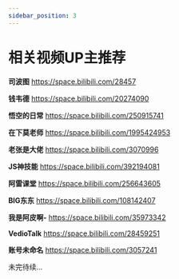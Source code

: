 ```yaml
---
sidebar_position: 3
---
```

# 相关视频UP主推荐

**司波图** https://space.bilibili.com/28457

**钱韦德** https://space.bilibili.com/20274090

**悟空的日常** https://space.bilibili.com/250915741

**在下莫老师** https://space.bilibili.com/1995424953

**老张是大佬** https://space.bilibili.com/3070996

**JS神技能** https://space.bilibili.com/392194081

**阿雷课堂** https://space.bilibili.com/256643605

**BIG东东** https://space.bilibili.com/108142407

**我是阿皮啊-** https://space.bilibili.com/35973342

**VedioTalk** https://space.bilibili.com/28459251

**账号未命名** https://space.bilibili.com/3057241

未完待续...

